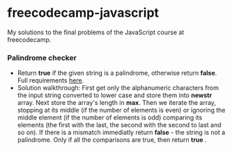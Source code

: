 # freecodecamp-javascript

My solutions to the final problems of the JavaScript course at freecodecamp.

### Palindrome checker

 - Return **true** if the given string is a palindrome, otherwise return **false**. Full requirements [here](https://www.freecodecamp.org/learn/javascript-algorithms-and-data-structures/javascript-algorithms-and-data-structures-projects/palindrome-checker).
 - Solution walkthrough:
First get only the alphanumeric characters from the input string converted to lower case and store them into **newstr** array. Next store the array's length in **max**.
Then we iterate the array, stopping at its middle (if the number of elements is even) or ignoring the middle element (if the number of elements is odd) comparing its elements (the first with the last, the second with the second to last and so on). If there is a mismatch immediatly return **false** - the string is not a palindrome. 
Only if all the comparisons are true, then return **true** .
